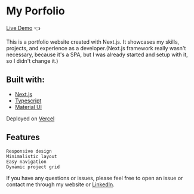 # My Porfolio

[Live Demo](https://portfolio-ren0xx.vercel.app) :point_left:


This is a portfolio website created with Next.js. It showcases my skills, projects, and experience as a developer.(Next.js framework really wasn't necessary, because it's a SPA, but I was already started and setup with it, so I didn't change it.)

## Built with:
-   [Next.js](https://nextjs.org/)
-   [Typescript](https://www.typescriptlang.org/)
-   [Material UI](https://mui.com/)

Deployed on [Vercel](https://vercel.com)

## Features
    Responsive design
    Minimalistic layout
    Easy navigation
    Dynamic project grid

If you have any questions or issues, please feel free to open an issue or contact me through my website or [LinkedIn](https://www.linkedin.com/in/adam-za%C5%82%C4%99ski-8a6430200/).